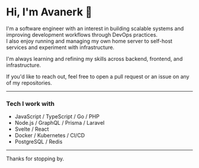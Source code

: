 # Hi, I'm Avanerk 👋

I'm a software engineer with an interest in building scalable systems and improving development workflows through DevOps practices.  
I also enjoy running and managing my own home server to self-host services and experiment with infrastructure.

I'm always learning and refining my skills across backend, frontend, and infrastructure.

If you'd like to reach out, feel free to open a pull request or an issue on any of my repositories.

---

### Tech I work with

- JavaScript / TypeScript / Go / PHP
- Node.js / GraphQL / Prisma / Laravel
- Svelte / React
- Docker / Kubernetes / CI/CD
- PostgreSQL / Redis

---

Thanks for stopping by.
